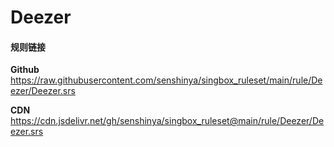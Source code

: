 # Deezer

#### 规则链接

**Github**
https://raw.githubusercontent.com/senshinya/singbox_ruleset/main/rule/Deezer/Deezer.srs

**CDN**
https://cdn.jsdelivr.net/gh/senshinya/singbox_ruleset@main/rule/Deezer/Deezer.srs